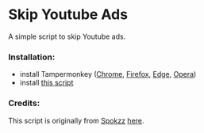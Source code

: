 # Skip Youtube Ads

A simple script to skip Youtube ads.

### Installation:
- install Tampermonkey ([Chrome](https://chrome.google.com/webstore/detail/tampermonkey/dhdgffkkebhmkfjojejmpbldmpobfkfo), [Firefox](https://addons.mozilla.org/en-US/firefox/addon/tampermonkey/), [Edge](https://microsoftedge.microsoft.com/addons/detail/tampermonkey/iikmkjmpaadaobahmlepeloendndfphd), [Opera](https://addons.opera.com/en-gb/extensions/details/tampermonkey-beta/))
- install [this script](https://raw.githubusercontent.com/Meg923a/Skip-Youtube-Ads/main/skip-youtube-ads.user.js)

### Credits:
This script is originally from [Spokzz](https://github.com/Sp0kzz) [here](https://github.com/TheRealJoelmatic/RemoveAdblockThing/issues/602).